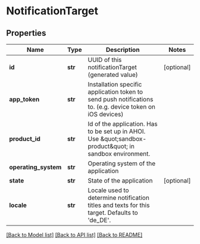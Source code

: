 # NotificationTarget

## Properties
Name | Type | Description | Notes
------------ | ------------- | ------------- | -------------
**id** | **str** | UUID of this notificationTarget (generated value) | [optional] 
**app_token** | **str** | Installation specific application token to send push notifications to. (e.g. device token on iOS devices) | 
**product_id** | **str** | Id of the application. Has to be set up in AHOI. Use \&quot;sandbox-product\&quot; in sandbox environment. | 
**operating_system** | **str** | Operating system of the application | 
**state** | **str** | State of the application | [optional] 
**locale** | **str** | Locale used to determine notification titles and texts for this target.   Defaults to &#39;de_DE&#39;. | 

[[Back to Model list]](../README.md#documentation-for-models) [[Back to API list]](../README.md#documentation-for-api-endpoints) [[Back to README]](../README.md)


